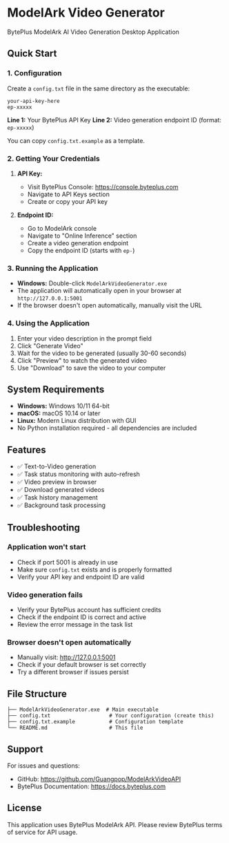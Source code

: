 # ModelArk Video Generator

BytePlus ModelArk AI Video Generation Desktop Application

## Quick Start

### 1. Configuration

Create a `config.txt` file in the same directory as the executable:

```
your-api-key-here
ep-xxxxx
```

**Line 1:** Your BytePlus API Key
**Line 2:** Video generation endpoint ID (format: `ep-xxxxx`)

You can copy `config.txt.example` as a template.

### 2. Getting Your Credentials

1. **API Key:**
   - Visit BytePlus Console: https://console.byteplus.com
   - Navigate to API Keys section
   - Create or copy your API key

2. **Endpoint ID:**
   - Go to ModelArk console
   - Navigate to "Online Inference" section
   - Create a video generation endpoint
   - Copy the endpoint ID (starts with `ep-`)

### 3. Running the Application

- **Windows:** Double-click `ModelArkVideoGenerator.exe`
- The application will automatically open in your browser at `http://127.0.0.1:5001`
- If the browser doesn't open automatically, manually visit the URL

### 4. Using the Application

1. Enter your video description in the prompt field
2. Click "Generate Video"
3. Wait for the video to be generated (usually 30-60 seconds)
4. Click "Preview" to watch the generated video
5. Use "Download" to save the video to your computer

## System Requirements

- **Windows:** Windows 10/11 64-bit
- **macOS:** macOS 10.14 or later
- **Linux:** Modern Linux distribution with GUI
- No Python installation required - all dependencies are included

## Features

- ✅ Text-to-Video generation
- ✅ Task status monitoring with auto-refresh
- ✅ Video preview in browser
- ✅ Download generated videos
- ✅ Task history management
- ✅ Background task processing

## Troubleshooting

### Application won't start

- Check if port 5001 is already in use
- Make sure `config.txt` exists and is properly formatted
- Verify your API key and endpoint ID are valid

### Video generation fails

- Verify your BytePlus account has sufficient credits
- Check if the endpoint ID is correct and active
- Review the error message in the task list

### Browser doesn't open automatically

- Manually visit: http://127.0.0.1:5001
- Check if your default browser is set correctly
- Try a different browser if issues persist

## File Structure

```
├── ModelArkVideoGenerator.exe  # Main executable
├── config.txt                   # Your configuration (create this)
├── config.txt.example           # Configuration template
└── README.md                    # This file
```

## Support

For issues and questions:
- GitHub: https://github.com/Guangpop/ModelArkVideoAPI
- BytePlus Documentation: https://docs.byteplus.com

## License

This application uses BytePlus ModelArk API. Please review BytePlus terms of service for API usage.
